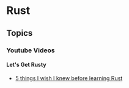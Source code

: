 # Rust

## Topics

### Youtube Videos

#### Let's Get Rusty

- [5 things I wish I knew before learning Rust](https://youtu.be/EYCBm0xAWow?si=hZd3ry1X3MN2V93J)

